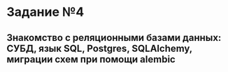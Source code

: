 # Задание №4
## Знакомство с реляционными базами данных: СУБД, язык SQL, Postgres, SQLAlchemy, миграции схем при помощи alembic
